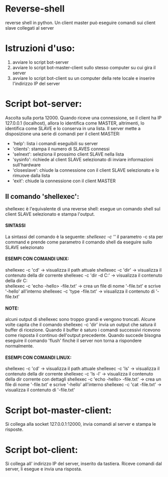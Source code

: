 # Reverse-shell
reverse shell in python. Un client master può eseguire comandi sui client slave collegati al server  

# Istruzioni d'uso:
1) avviare lo script bot-server
2) avviare lo script bot-master-client sullo stesso computer su cui gira il server
3) avviare lo script bot-client su un computer della rete locale e inserire l'indirizzo IP del server

# Script bot-server:
Ascolta sulla porta 12000. Quando riceve una connessione, se il client ha IP 127.0.0.1 (localhost), allora lo identifica
come MASTER, altrimenti, lo identifica come SLAVE e lo conserva in una lista. Il server mette a disposizione una serie di
comandi per il client MASTER:
- 'help': lista i comandi eseguibili su server 
- 'clients': stampa il numero di SLAVES connessi
- 'selnext': seleziona il prossimo client SLAVE nella lista
- 'sysinfo': richiede al client SLAVE selezionato di inviare informazioni sull'hardware
- 'closeslave': chiude la connessione con il client SLAVE selezionato e lo rimuove dalla lista
- 'exit': chiude la connessione con il client MASTER
## Il comando 'shellexec':
   shellexec è l'equivalente di una reverse shell: esegue un comando shell sul client SLAVE selezionato e stampa l'output. 
   #### SINTASSI
   La sintassi del comando è la seguente: *shellexec -c '<comando shell>'*
   il parametro -c sta per command e prende come parametro il comando shell da eseguire sullo SLAVE selezionato
   #### ESEMPI CON COMANDI UNIX:
   shellexec -c 'cd' -> visualizza il path attuale
   shellexec -c 'dir' -> visualizza il contenuto della dir corrente
   shellexec -c 'dir -d C:\' -> visualizza il contenuto della dir C:\
   shellexec -c 'echo -hello> -file.txt' -> crea un file di nome '-file.txt' e scrive '-hello' all'interno
   shellexec -c 'type -file.txt' -> visualizza il contenuto di '-file.txt'
   #### NOTE: 
   alcuni output di shellexec sono troppo grandi e vengono troncati. Alcune volte capita che il comando
   shellexec -c 'dir' invia un output che satura il buffer di ricezione. Quando il buffer è saturo i comandi
   successivi ricevono come risposta il continuo dell'output precedente. Quando succede bisogna eseguire il
   comando 'flush' finchè il server non torna a rispondere normalmente.
   #### ESEMPI CON COMANDI LINUX:
   shellexec -c 'cd' -> visualizza il path attuale
   shellexec -c 'ls' -> visualizza il contenuto della dir corrente
   shellexec -c 'ls -l' -> visualizza il contenuto della dir corrente con dettagli
   shellexec -c 'echo -hello> -file.txt' -> crea un file di nome '-file.txt' e scrive '-hello' all'interno
   shellexec -c 'cat -file.txt' -> visualizza il contenuto di '-file.txt'

# Script bot-master-client:
Si collega alla socket 127.0.0.1:12000, invia comandi al server e stampa le risposte.
  
# Script bot-client:
Si collega all' indirizzo IP del server, inserito da tastiera. Riceve comandi dal server, li esegue e invia una risposta. 
